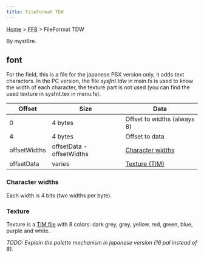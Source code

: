 ```yaml
---
title: FileFormat TDW
---
```


[Home](/ff7-flat-wiki/Main%20Page.md) > [FF8](/ff7-flat-wiki/FF8.md) > FileFormat TDW

By myst6re.

## font

For the field, this is a file for the japanese PSX version only, it adds
text characters. In the PC version, the file *sysfnt.tdw* in main.fs is
used to know the width of each character, the texture part is not used
(you can find the used texture in sysfnt.tex in menu.fs).

| Offset       | Size                      | Data                        |
|--------------|---------------------------|-----------------------------|
| 0            | 4 bytes                   | Offset to widths (always 8) |
| 4            | 4 bytes                   | Offset to data              |
| offsetWidths | offsetData - offsetWidths | [Character widths][]        |
| offsetData   | varies                    | [Texture (TIM)][]           |

### Character widths

Each width is 4 bits (two widths per byte).

### Texture

Texture is a [TIM file][] with 8 colors: dark grey, grey, yellow, red,
green, blue, purple and white.

*TODO: Explain the palette mechanism in japanese version (16 pal instead
of 8).*

  [Character widths]: #user-content-character-widths "wikilink"
  [Texture (TIM)]: #user-content-texture "wikilink"
  [TIM file]: /ff7-flat-wiki/PSX/TIM%20format.md "wikilink"
